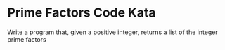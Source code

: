 # Prime Factors Code Kata

Write a program that, given a positive integer, returns a list of the integer prime factors